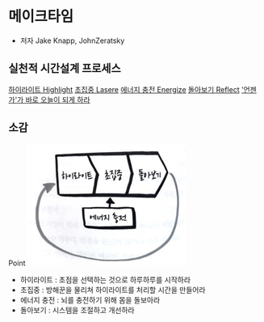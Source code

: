 # 메이크타임

- 저자 Jake Knapp, JohnZeratsky

## 실천적 시간설계 프로세스

[하이라이트 Highlight](https://github.com/bluewow/book/blob/master/MakeTime/contents/highlight.md)
[초집중 Lasere](https://github.com/bluewow/book/blob/master/MakeTime/contents/laser.md)
[에너지 충전 Energize](https://github.com/bluewow/book/blob/master/MakeTime/contents/energize.md)
[돌아보기 Reflect](https://github.com/bluewow/book/blob/master/MakeTime/contents/reflect.md)
['언젠가'가 바로 오늘이 되게 하라](https://github.com/bluewow/book/blob/master/MakeTime/contents/startSomedayToday.md)


## 소감
Point 
![main.png](https://github.com/bluewow/book/blob/master/MakeTime/assets/main.png)
- 하이라이트 : 초점을 선택하는 것으로 하루하루를 시작하라
- 초집중 : 방해꾼을 물리쳐 하이라이트를 처리할 시간을 만들어라
- 에너지 충전 : 뇌를 충전하기 위해 몸을 돌보아라
- 돌아보기 : 시스템을 조절하고 개선하라


<!--stackedit_data:
eyJoaXN0b3J5IjpbMjAyMjU3NzkzNCwtMTk5NDIyMjUwMV19
-->